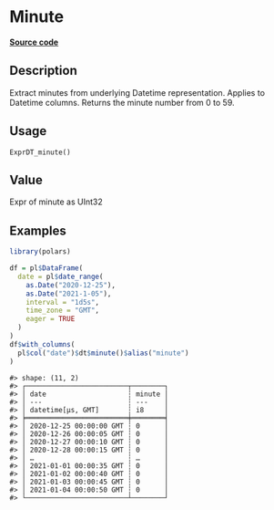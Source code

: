 

# Minute

[**Source code**](https://github.com/pola-rs/r-polars/tree/f1aede4d7d7f090c98651365a4120a8232503a4d/R/expr__datetime.R#L423)

## Description

Extract minutes from underlying Datetime representation. Applies to
Datetime columns. Returns the minute number from 0 to 59.

## Usage

<pre><code class='language-R'>ExprDT_minute()
</code></pre>

## Value

Expr of minute as UInt32

## Examples

``` r
library(polars)

df = pl$DataFrame(
  date = pl$date_range(
    as.Date("2020-12-25"),
    as.Date("2021-1-05"),
    interval = "1d5s",
    time_zone = "GMT",
    eager = TRUE
  )
)
df$with_columns(
  pl$col("date")$dt$minute()$alias("minute")
)
```

    #> shape: (11, 2)
    #> ┌─────────────────────────┬────────┐
    #> │ date                    ┆ minute │
    #> │ ---                     ┆ ---    │
    #> │ datetime[μs, GMT]       ┆ i8     │
    #> ╞═════════════════════════╪════════╡
    #> │ 2020-12-25 00:00:00 GMT ┆ 0      │
    #> │ 2020-12-26 00:00:05 GMT ┆ 0      │
    #> │ 2020-12-27 00:00:10 GMT ┆ 0      │
    #> │ 2020-12-28 00:00:15 GMT ┆ 0      │
    #> │ …                       ┆ …      │
    #> │ 2021-01-01 00:00:35 GMT ┆ 0      │
    #> │ 2021-01-02 00:00:40 GMT ┆ 0      │
    #> │ 2021-01-03 00:00:45 GMT ┆ 0      │
    #> │ 2021-01-04 00:00:50 GMT ┆ 0      │
    #> └─────────────────────────┴────────┘
